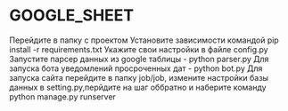 # GOOGLE_SHEET
Перейдите в папку с проектом
Установите зависимости командой pip install -r requirements.txt
Укажите свои настройки в файле config.py
Запустите парсер данных из google таблицы - python parser.py
Для запуска бота уведомлений просроченных дат - python bot.py
Для запуска сайта перейдите в папку job/job, измените настройки базы данных в setting.py,перйдите на шаг оббратно и наберите команду python manage.py runserver
